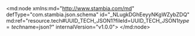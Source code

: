 <?xml version="1.0" encoding="UTF-8"?>
<md:node xmlns:md="http://www.stambia.com/md" defType="com.stambia.json.schema" id="_NLugkDGhEeyyNKgWZybZDQ" md:ref="resource.tech#UUID_TECH_JSON1?fileId=UUID_TECH_JSON1$type=tech$name=json?" internalVersion="v1.0.0">
  <node defType="com.stambia.json.rootObject" id="_NQrSADGhEeyyNKgWZybZDQ" name="Ventes">
    <attribute defType="com.stambia.json.rootObject.encoding" id="_NQ-M8DGhEeyyNKgWZybZDQ" value="UTF-8"/>
    <attribute defType="com.stambia.json.rootObject.reverseURLPath" id="_NRETkDGhEeyyNKgWZybZDQ"/>
    <attribute defType="com.stambia.json.rootObject.reverseFilePath" id="_NRETkTGhEeyyNKgWZybZDQ" value="D:\Fichiers\POC\Boulanger\Ventes.json"/>
    <node defType="com.stambia.json.object" id="_URx9RDGhEeyyNKgWZybZDQ" name="enhancedSale" position="1">
      <node defType="com.stambia.json.value" id="_URx9RTGhEeyyNKgWZybZDQ" name="transactionSiteId" position="1">
        <attribute defType="com.stambia.json.value.type" id="_URx9RjGhEeyyNKgWZybZDQ" value="string"/>
      </node>
      <node defType="com.stambia.json.value" id="_URx9RzGhEeyyNKgWZybZDQ" name="saleId" position="2">
        <attribute defType="com.stambia.json.value.type" id="_URx9SDGhEeyyNKgWZybZDQ" value="string"/>
      </node>
      <node defType="com.stambia.json.value" id="_URx9STGhEeyyNKgWZybZDQ" name="transactionOrigin" position="3">
        <attribute defType="com.stambia.json.value.type" id="_URx9SjGhEeyyNKgWZybZDQ" value="string"/>
      </node>
      <node defType="com.stambia.json.array" id="_URx9SzGhEeyyNKgWZybZDQ" name="deliveryDestinations" position="4">
        <node defType="com.stambia.json.object" id="_URx9TDGhEeyyNKgWZybZDQ" name="item" position="1">
          <node defType="com.stambia.json.object" id="_URx9TTGhEeyyNKgWZybZDQ" name="address" position="1">
            <node defType="com.stambia.json.value" id="_URx9TjGhEeyyNKgWZybZDQ" name="addressCountry" position="1">
              <attribute defType="com.stambia.json.value.type" id="_URx9TzGhEeyyNKgWZybZDQ" value="string"/>
            </node>
            <node defType="com.stambia.json.value" id="_URx9UDGhEeyyNKgWZybZDQ" name="cityCode" position="2">
              <attribute defType="com.stambia.json.value.type" id="_URx9UTGhEeyyNKgWZybZDQ" value="string"/>
            </node>
            <node defType="com.stambia.json.value" id="_URx9UjGhEeyyNKgWZybZDQ" name="givenName" position="3">
              <attribute defType="com.stambia.json.value.type" id="_URx9UzGhEeyyNKgWZybZDQ" value="string"/>
            </node>
            <node defType="com.stambia.json.value" id="_URx9VDGhEeyyNKgWZybZDQ" name="postalCode" position="4">
              <attribute defType="com.stambia.json.value.type" id="_URx9VTGhEeyyNKgWZybZDQ" value="string"/>
            </node>
            <node defType="com.stambia.json.value" id="_URx9VjGhEeyyNKgWZybZDQ" name="streetAddress" position="5">
              <attribute defType="com.stambia.json.value.type" id="_URx9VzGhEeyyNKgWZybZDQ" value="string"/>
            </node>
            <node defType="com.stambia.json.value" id="_URx9WDGhEeyyNKgWZybZDQ" name="familyName" position="6">
              <attribute defType="com.stambia.json.value.type" id="_URx9WTGhEeyyNKgWZybZDQ" value="string"/>
            </node>
            <node defType="com.stambia.json.value" id="_URx9WjGhEeyyNKgWZybZDQ" name="addressLocality" position="7">
              <attribute defType="com.stambia.json.value.type" id="_URx9WzGhEeyyNKgWZybZDQ" value="string"/>
            </node>
          </node>
          <node defType="com.stambia.json.value" id="_URx9XDGhEeyyNKgWZybZDQ" name="deliveryDestLineId" position="2">
            <attribute defType="com.stambia.json.value.type" id="_URx9XTGhEeyyNKgWZybZDQ" value="number"/>
          </node>
          <node defType="com.stambia.json.value" id="_URx9XjGhEeyyNKgWZybZDQ" name="siteId" position="3">
            <attribute defType="com.stambia.json.value.type" id="_URx9XzGhEeyyNKgWZybZDQ" value="string"/>
          </node>
        </node>
      </node>
      <node defType="com.stambia.json.value" id="_URx9YDGhEeyyNKgWZybZDQ" name="number" position="5">
        <attribute defType="com.stambia.json.value.type" id="_URx9YTGhEeyyNKgWZybZDQ" value="string"/>
      </node>
      <node defType="com.stambia.json.object" id="_URx9YjGhEeyyNKgWZybZDQ" name="audit" position="6">
        <node defType="com.stambia.json.value" id="_URx9YzGhEeyyNKgWZybZDQ" name="creationDate" position="1">
          <attribute defType="com.stambia.json.value.type" id="_URx9ZDGhEeyyNKgWZybZDQ" value="string"/>
        </node>
      </node>
      <node defType="com.stambia.json.value" id="_URx9ZTGhEeyyNKgWZybZDQ" name="sequenceNumber" position="7">
        <attribute defType="com.stambia.json.value.type" id="_URx9ZjGhEeyyNKgWZybZDQ" value="number"/>
      </node>
      <node defType="com.stambia.json.value" id="_URx9ZzGhEeyyNKgWZybZDQ" name="creationSiteId" position="8">
        <attribute defType="com.stambia.json.value.type" id="_URx9aDGhEeyyNKgWZybZDQ" value="string"/>
      </node>
      <node defType="com.stambia.json.value" id="_URx9aTGhEeyyNKgWZybZDQ" name="deviceOrigin" position="9">
        <attribute defType="com.stambia.json.value.type" id="_URx9ajGhEeyyNKgWZybZDQ" value="string"/>
      </node>
      <node defType="com.stambia.json.value" id="_URx9azGhEeyyNKgWZybZDQ" name="creationDate" position="10">
        <attribute defType="com.stambia.json.value.type" id="_URx9bDGhEeyyNKgWZybZDQ" value="string"/>
      </node>
      <node defType="com.stambia.json.array" id="_URx9bTGhEeyyNKgWZybZDQ" name="items" position="11">
        <node defType="com.stambia.json.object" id="_URx9bjGhEeyyNKgWZybZDQ" name="item" position="1">
          <node defType="com.stambia.json.value" id="_URx9bzGhEeyyNKgWZybZDQ" name="priceWithVat" position="1">
            <attribute defType="com.stambia.json.value.type" id="_URx9cDGhEeyyNKgWZybZDQ" value="number"/>
          </node>
          <node defType="com.stambia.json.value" id="_URx9cTGhEeyyNKgWZybZDQ" name="itemLineId" position="2">
            <attribute defType="com.stambia.json.value.type" id="_URx9cjGhEeyyNKgWZybZDQ" value="number"/>
          </node>
          <node defType="com.stambia.json.object" id="_URx9czGhEeyyNKgWZybZDQ" name="loyaltyCheck" position="3">
            <node defType="com.stambia.json.value" id="_URx9dDGhEeyyNKgWZybZDQ" name="validationStatus" position="1">
              <attribute defType="com.stambia.json.value.type" id="_URx9dTGhEeyyNKgWZybZDQ" value="boolean"/>
            </node>
          </node>
          <node defType="com.stambia.json.object" id="_URx9djGhEeyyNKgWZybZDQ" name="audit" position="4">
            <node defType="com.stambia.json.value" id="_URx9dzGhEeyyNKgWZybZDQ" name="creationDate" position="1">
              <attribute defType="com.stambia.json.value.type" id="_URx9eDGhEeyyNKgWZybZDQ" value="string"/>
            </node>
          </node>
          <node defType="com.stambia.json.object" id="_URx9eTGhEeyyNKgWZybZDQ" name="delivery" position="5">
            <node defType="com.stambia.json.array" id="_URx9ejGhEeyyNKgWZybZDQ" name="packages" position="1">
              <node defType="com.stambia.json.object" id="_URx9ezGhEeyyNKgWZybZDQ" name="item" position="1"/>
            </node>
          </node>
          <node defType="com.stambia.json.object" id="_URx9fDGhEeyyNKgWZybZDQ" name="product" position="6">
            <node defType="com.stambia.json.array" id="_URx9fTGhEeyyNKgWZybZDQ" name="skus" position="1">
              <node defType="com.stambia.json.object" id="_URx9fjGhEeyyNKgWZybZDQ" name="item" position="1">
                <node defType="com.stambia.json.value" id="_URx9fzGhEeyyNKgWZybZDQ" name="pimId" position="1">
                  <attribute defType="com.stambia.json.value.type" id="_URx9gDGhEeyyNKgWZybZDQ" value="string"/>
                </node>
                <node defType="com.stambia.json.object" id="_URx9gTGhEeyyNKgWZybZDQ" name="businessData" position="2">
                  <node defType="com.stambia.json.value" id="_URx9gjGhEeyyNKgWZybZDQ" name="sparePartsLabel" position="1">
                    <attribute defType="com.stambia.json.value.type" id="_URx9gzGhEeyyNKgWZybZDQ" value="string"/>
                  </node>
                  <node defType="com.stambia.json.value" id="_URx9hDGhEeyyNKgWZybZDQ" name="nationalReleaseDate" position="2">
                    <attribute defType="com.stambia.json.value.type" id="_URx9hTGhEeyyNKgWZybZDQ" value="string"/>
                  </node>
                  <node defType="com.stambia.json.array" id="_URx9hjGhEeyyNKgWZybZDQ" name="eans" position="3">
                    <node defType="com.stambia.json.value" id="_URx9hzGhEeyyNKgWZybZDQ" name="item" position="1">
                      <attribute defType="com.stambia.json.value.type" id="_URx9iDGhEeyyNKgWZybZDQ" value="string"/>
                    </node>
                  </node>
                  <node defType="com.stambia.json.value" id="_URx9iTGhEeyyNKgWZybZDQ" name="forcedMargin" position="4">
                    <attribute defType="com.stambia.json.value.type" id="_URx9ijGhEeyyNKgWZybZDQ" value="number"/>
                  </node>
                  <node defType="com.stambia.json.value" id="_URx9izGhEeyyNKgWZybZDQ" name="multiImplantation" position="5">
                    <attribute defType="com.stambia.json.value.type" id="_URx9jDGhEeyyNKgWZybZDQ" value="boolean"/>
                  </node>
                  <node defType="com.stambia.json.array" id="_URx9jTGhEeyyNKgWZybZDQ" name="channels" position="6">
                    <node defType="com.stambia.json.object" id="_URx9jjGhEeyyNKgWZybZDQ" name="item" position="1">
                      <node defType="com.stambia.json.value" id="_URx9jzGhEeyyNKgWZybZDQ" name="priceLowerBound" position="1">
                        <attribute defType="com.stambia.json.value.type" id="_URx9kDGhEeyyNKgWZybZDQ" value="number"/>
                      </node>
                      <node defType="com.stambia.json.value" id="_URx9kTGhEeyyNKgWZybZDQ" name="code" position="2">
                        <attribute defType="com.stambia.json.value.type" id="_URx9kjGhEeyyNKgWZybZDQ" value="string"/>
                      </node>
                      <node defType="com.stambia.json.value" id="_URx9kzGhEeyyNKgWZybZDQ" name="solovinaExclusion" position="3">
                        <attribute defType="com.stambia.json.value.type" id="_URx9lDGhEeyyNKgWZybZDQ" value="boolean"/>
                      </node>
                      <node defType="com.stambia.json.value" id="_URx9lTGhEeyyNKgWZybZDQ" name="assortmentLevel" position="4">
                        <attribute defType="com.stambia.json.value.type" id="_URx9ljGhEeyyNKgWZybZDQ" value="string"/>
                      </node>
                      <node defType="com.stambia.json.value" id="_URx9lzGhEeyyNKgWZybZDQ" name="productStatus" position="5">
                        <attribute defType="com.stambia.json.value.type" id="_URx9mDGhEeyyNKgWZybZDQ" value="string"/>
                      </node>
                      <node defType="com.stambia.json.value" id="_URx9mTGhEeyyNKgWZybZDQ" name="salesStatus" position="6">
                        <attribute defType="com.stambia.json.value.type" id="_URx9mjGhEeyyNKgWZybZDQ" value="string"/>
                      </node>
                      <node defType="com.stambia.json.value" id="_URx9mzGhEeyyNKgWZybZDQ" name="startSellingDate" position="7">
                        <attribute defType="com.stambia.json.value.type" id="_URx9nDGhEeyyNKgWZybZDQ" value="string"/>
                      </node>
                      <node defType="com.stambia.json.value" id="_URx9nTGhEeyyNKgWZybZDQ" name="priceUpperBound" position="8">
                        <attribute defType="com.stambia.json.value.type" id="_URx9njGhEeyyNKgWZybZDQ" value="number"/>
                      </node>
                      <node defType="com.stambia.json.value" id="_URx9nzGhEeyyNKgWZybZDQ" name="logisticCode" position="9">
                        <attribute defType="com.stambia.json.value.type" id="_URx9oDGhEeyyNKgWZybZDQ" value="string"/>
                      </node>
                      <node defType="com.stambia.json.object" id="_URx9oTGhEeyyNKgWZybZDQ" name="commercialEvent" position="10">
                        <node defType="com.stambia.json.value" id="_URx9ojGhEeyyNKgWZybZDQ" name="commercialEventFlag" position="1">
                          <attribute defType="com.stambia.json.value.type" id="_URx9ozGhEeyyNKgWZybZDQ" value="boolean"/>
                        </node>
                      </node>
                      <node defType="com.stambia.json.value" id="_URx9pDGhEeyyNKgWZybZDQ" name="reducedVATCandidate" position="11">
                        <attribute defType="com.stambia.json.value.type" id="_URx9pTGhEeyyNKgWZybZDQ" value="boolean"/>
                      </node>
                    </node>
                  </node>
                  <node defType="com.stambia.json.value" id="_URx9pjGhEeyyNKgWZybZDQ" name="firstVendorReference" position="7">
                    <attribute defType="com.stambia.json.value.type" id="_URx9pzGhEeyyNKgWZybZDQ" value="string"/>
                  </node>
                </node>
                <node defType="com.stambia.json.object" id="_URx9qDGhEeyyNKgWZybZDQ" name="label" position="3">
                  <node defType="com.stambia.json.value" id="_URx9qTGhEeyyNKgWZybZDQ" name="fr_FR" position="1">
                    <attribute defType="com.stambia.json.value.type" id="_URx9qjGhEeyyNKgWZybZDQ" value="string"/>
                  </node>
                </node>
                <node defType="com.stambia.json.object" id="_URx9qzGhEeyyNKgWZybZDQ" name="commercialLabel" position="4">
                  <node defType="com.stambia.json.value" id="_URx9rDGhEeyyNKgWZybZDQ" name="fr_FR" position="1">
                    <attribute defType="com.stambia.json.value.type" id="_URx9rTGhEeyyNKgWZybZDQ" value="string"/>
                  </node>
                </node>
                <node defType="com.stambia.json.value" id="_URx9rjGhEeyyNKgWZybZDQ" name="skuId" position="5">
                  <attribute defType="com.stambia.json.value.type" id="_URx9rzGhEeyyNKgWZybZDQ" value="string"/>
                </node>
                <node defType="com.stambia.json.value" id="_URx9sDGhEeyyNKgWZybZDQ" name="sapId" position="6">
                  <attribute defType="com.stambia.json.value.type" id="_URx9sTGhEeyyNKgWZybZDQ" value="string"/>
                </node>
              </node>
            </node>
            <node defType="com.stambia.json.object" id="_URx9sjGhEeyyNKgWZybZDQ" name="merchant" position="2">
              <node defType="com.stambia.json.value" id="_URx9szGhEeyyNKgWZybZDQ" name="merchantId" position="1">
                <attribute defType="com.stambia.json.value.type" id="_URx9tDGhEeyyNKgWZybZDQ" value="string"/>
              </node>
              <node defType="com.stambia.json.value" id="_URx9tTGhEeyyNKgWZybZDQ" name="label" position="2">
                <attribute defType="com.stambia.json.value.type" id="_URx9tjGhEeyyNKgWZybZDQ" value="string"/>
              </node>
            </node>
            <node defType="com.stambia.json.value" id="_URx9tzGhEeyyNKgWZybZDQ" name="type" position="3">
              <attribute defType="com.stambia.json.value.type" id="_URx9uDGhEeyyNKgWZybZDQ" value="string"/>
            </node>
            <node defType="com.stambia.json.value" id="_URx9uTGhEeyyNKgWZybZDQ" name="salesOrganization" position="4">
              <attribute defType="com.stambia.json.value.type" id="_URx9ujGhEeyyNKgWZybZDQ" value="string"/>
            </node>
            <node defType="com.stambia.json.array" id="_URx9uzGhEeyyNKgWZybZDQ" name="medias" position="5">
              <node defType="com.stambia.json.object" id="_URx9vDGhEeyyNKgWZybZDQ" name="item" position="1">
                <node defType="com.stambia.json.object" id="_URx9vTGhEeyyNKgWZybZDQ" name="values" position="1">
                  <node defType="com.stambia.json.array" id="_URx9vjGhEeyyNKgWZybZDQ" name="fr_FR" position="1">
                    <node defType="com.stambia.json.value" id="_URx9vzGhEeyyNKgWZybZDQ" name="item" position="1">
                      <attribute defType="com.stambia.json.value.type" id="_URx9wDGhEeyyNKgWZybZDQ" value="string"/>
                    </node>
                  </node>
                </node>
                <node defType="com.stambia.json.value" id="_URx9wTGhEeyyNKgWZybZDQ" name="type" position="2">
                  <attribute defType="com.stambia.json.value.type" id="_URx9wjGhEeyyNKgWZybZDQ" value="string"/>
                </node>
              </node>
            </node>
            <node defType="com.stambia.json.object" id="_URx9wzGhEeyyNKgWZybZDQ" name="condition" position="6">
              <node defType="com.stambia.json.value" id="_URx9xDGhEeyyNKgWZybZDQ" name="conditionId" position="1">
                <attribute defType="com.stambia.json.value.type" id="_URx9xTGhEeyyNKgWZybZDQ" value="string"/>
              </node>
              <node defType="com.stambia.json.value" id="_URx9xjGhEeyyNKgWZybZDQ" name="label" position="2">
                <attribute defType="com.stambia.json.value.type" id="_URx9xzGhEeyyNKgWZybZDQ" value="string"/>
              </node>
            </node>
            <node defType="com.stambia.json.object" id="_URx9yDGhEeyyNKgWZybZDQ" name="businessData" position="7">
              <node defType="com.stambia.json.value" id="_URx9yTGhEeyyNKgWZybZDQ" name="excludedCommissioning" position="1">
                <attribute defType="com.stambia.json.value.type" id="_URx9yjGhEeyyNKgWZybZDQ" value="boolean"/>
              </node>
              <node defType="com.stambia.json.value" id="_URx9yzGhEeyyNKgWZybZDQ" name="authorizedNewMarketplace" position="2">
                <attribute defType="com.stambia.json.value.type" id="_URx9zDGhEeyyNKgWZybZDQ" value="boolean"/>
              </node>
              <node defType="com.stambia.json.value" id="_URx9zTGhEeyyNKgWZybZDQ" name="merchandiseGroup" position="3">
                <attribute defType="com.stambia.json.value.type" id="_URx9zjGhEeyyNKgWZybZDQ" value="string"/>
              </node>
              <node defType="com.stambia.json.value" id="_URx9zzGhEeyyNKgWZybZDQ" name="submittedEnvironmentalTax" position="4">
                <attribute defType="com.stambia.json.value.type" id="_URx90DGhEeyyNKgWZybZDQ" value="boolean"/>
              </node>
              <node defType="com.stambia.json.value" id="_URx90TGhEeyyNKgWZybZDQ" name="sellableWeb" position="5">
                <attribute defType="com.stambia.json.value.type" id="_URx90jGhEeyyNKgWZybZDQ" value="boolean"/>
              </node>
              <node defType="com.stambia.json.value" id="_URx90zGhEeyyNKgWZybZDQ" name="marketplace" position="6">
                <attribute defType="com.stambia.json.value.type" id="_URx91DGhEeyyNKgWZybZDQ" value="boolean"/>
              </node>
              <node defType="com.stambia.json.value" id="_URx91TGhEeyyNKgWZybZDQ" name="materialType" position="7">
                <attribute defType="com.stambia.json.value.type" id="_URx91jGhEeyyNKgWZybZDQ" value="string"/>
              </node>
              <node defType="com.stambia.json.object" id="_URx91zGhEeyyNKgWZybZDQ" name="packaging" position="8">
                <node defType="com.stambia.json.value" id="_URx92DGhEeyyNKgWZybZDQ" name="unit" position="1">
                  <attribute defType="com.stambia.json.value.type" id="_URx92TGhEeyyNKgWZybZDQ" value="string"/>
                </node>
                <node defType="com.stambia.json.value" id="_URx92jGhEeyyNKgWZybZDQ" name="length" position="2">
                  <attribute defType="com.stambia.json.value.type" id="_URx92zGhEeyyNKgWZybZDQ" value="number"/>
                </node>
                <node defType="com.stambia.json.value" id="_URx93DGhEeyyNKgWZybZDQ" name="width" position="3">
                  <attribute defType="com.stambia.json.value.type" id="_URx93TGhEeyyNKgWZybZDQ" value="number"/>
                </node>
                <node defType="com.stambia.json.value" id="_URx93jGhEeyyNKgWZybZDQ" name="height" position="4">
                  <attribute defType="com.stambia.json.value.type" id="_URx93zGhEeyyNKgWZybZDQ" value="number"/>
                </node>
              </node>
              <node defType="com.stambia.json.value" id="_URx94DGhEeyyNKgWZybZDQ" name="productHierarchy" position="9">
                <attribute defType="com.stambia.json.value.type" id="_URx94TGhEeyyNKgWZybZDQ" value="string"/>
              </node>
              <node defType="com.stambia.json.value" id="_URx94jGhEeyyNKgWZybZDQ" name="validBBC" position="10">
                <attribute defType="com.stambia.json.value.type" id="_URx94zGhEeyyNKgWZybZDQ" value="boolean"/>
              </node>
              <node defType="com.stambia.json.value" id="_URx95DGhEeyyNKgWZybZDQ" name="volume" position="11">
                <attribute defType="com.stambia.json.value.type" id="_URx95TGhEeyyNKgWZybZDQ" value="number"/>
              </node>
              <node defType="com.stambia.json.value" id="_URx95jGhEeyyNKgWZybZDQ" name="priorityLvb" position="12">
                <attribute defType="com.stambia.json.value.type" id="_URx95zGhEeyyNKgWZybZDQ" value="boolean"/>
              </node>
              <node defType="com.stambia.json.value" id="_URx96DGhEeyyNKgWZybZDQ" name="netWeight" position="13">
                <attribute defType="com.stambia.json.value.type" id="_URx96TGhEeyyNKgWZybZDQ" value="number"/>
              </node>
              <node defType="com.stambia.json.value" id="_URx96jGhEeyyNKgWZybZDQ" name="validImages" position="14">
                <attribute defType="com.stambia.json.value.type" id="_URx96zGhEeyyNKgWZybZDQ" value="boolean"/>
              </node>
              <node defType="com.stambia.json.array" id="_URx97DGhEeyyNKgWZybZDQ" name="channels" position="15">
                <node defType="com.stambia.json.object" id="_URx97TGhEeyyNKgWZybZDQ" name="item" position="1">
                  <node defType="com.stambia.json.value" id="_URx97jGhEeyyNKgWZybZDQ" name="salesIndicator" position="1">
                    <attribute defType="com.stambia.json.value.type" id="_URx97zGhEeyyNKgWZybZDQ" value="string"/>
                  </node>
                  <node defType="com.stambia.json.value" id="_URx98DGhEeyyNKgWZybZDQ" name="code" position="2">
                    <attribute defType="com.stambia.json.value.type" id="_URx98TGhEeyyNKgWZybZDQ" value="string"/>
                  </node>
                  <node defType="com.stambia.json.value" id="_URx98jGhEeyyNKgWZybZDQ" name="legalWarranty" position="3">
                    <attribute defType="com.stambia.json.value.type" id="_URx98zGhEeyyNKgWZybZDQ" value="number"/>
                  </node>
                  <node defType="com.stambia.json.value" id="_URx99DGhEeyyNKgWZybZDQ" name="subjectToFidelityPoints" position="4">
                    <attribute defType="com.stambia.json.value.type" id="_URx99TGhEeyyNKgWZybZDQ" value="boolean"/>
                  </node>
                </node>
              </node>
              <node defType="com.stambia.json.value" id="_URx99jGhEeyyNKgWZybZDQ" name="segment" position="16">
                <attribute defType="com.stambia.json.value.type" id="_URx99zGhEeyyNKgWZybZDQ" value="string"/>
              </node>
              <node defType="com.stambia.json.value" id="_URx9-DGhEeyyNKgWZybZDQ" name="tvTaxCandidate" position="17">
                <attribute defType="com.stambia.json.value.type" id="_URx9-TGhEeyyNKgWZybZDQ" value="boolean"/>
              </node>
              <node defType="com.stambia.json.object" id="_URx9-jGhEeyyNKgWZybZDQ" name="productType" position="18">
                <node defType="com.stambia.json.value" id="_URx9-zGhEeyyNKgWZybZDQ" name="code" position="1">
                  <attribute defType="com.stambia.json.value.type" id="_URx9_DGhEeyyNKgWZybZDQ" value="string"/>
                </node>
                <node defType="com.stambia.json.value" id="_URx9_TGhEeyyNKgWZybZDQ" name="label" position="2">
                  <attribute defType="com.stambia.json.value.type" id="_URx9_jGhEeyyNKgWZybZDQ" value="string"/>
                </node>
              </node>
            </node>
            <node defType="com.stambia.json.value" id="_URx9_zGhEeyyNKgWZybZDQ" name="offerId" position="8">
              <attribute defType="com.stambia.json.value.type" id="_URx-ADGhEeyyNKgWZybZDQ" value="string"/>
            </node>
            <node defType="com.stambia.json.array" id="_URx-ATGhEeyyNKgWZybZDQ" name="categories" position="9">
              <node defType="com.stambia.json.object" id="_URx-AjGhEeyyNKgWZybZDQ" name="item" position="1">
                <node defType="com.stambia.json.value" id="_URx-AzGhEeyyNKgWZybZDQ" name="externalNodeId" position="1">
                  <attribute defType="com.stambia.json.value.type" id="_URx-BDGhEeyyNKgWZybZDQ" value="string"/>
                </node>
                <node defType="com.stambia.json.value" id="_URx-BTGhEeyyNKgWZybZDQ" name="addedByEvent" position="2">
                  <attribute defType="com.stambia.json.value.type" id="_URx-BjGhEeyyNKgWZybZDQ" value="boolean"/>
                </node>
                <node defType="com.stambia.json.value" id="_URx-BzGhEeyyNKgWZybZDQ" name="type" position="3">
                  <attribute defType="com.stambia.json.value.type" id="_URx-CDGhEeyyNKgWZybZDQ" value="string"/>
                </node>
                <node defType="com.stambia.json.value" id="_URx-CTGhEeyyNKgWZybZDQ" name="nodeId" position="4">
                  <attribute defType="com.stambia.json.value.type" id="_URx-CjGhEeyyNKgWZybZDQ" value="string"/>
                </node>
              </node>
            </node>
            <node defType="com.stambia.json.object" id="_URx-CzGhEeyyNKgWZybZDQ" name="brand" position="10">
              <node defType="com.stambia.json.value" id="_URx-DDGhEeyyNKgWZybZDQ" name="code" position="1">
                <attribute defType="com.stambia.json.value.type" id="_URx-DTGhEeyyNKgWZybZDQ" value="string"/>
              </node>
              <node defType="com.stambia.json.value" id="_URx-DjGhEeyyNKgWZybZDQ" name="notSignificantBrand" position="2">
                <attribute defType="com.stambia.json.value.type" id="_URx-DzGhEeyyNKgWZybZDQ" value="boolean"/>
              </node>
            </node>
          </node>
          <node defType="com.stambia.json.value" id="_URx-EDGhEeyyNKgWZybZDQ" name="quantity" position="7">
            <attribute defType="com.stambia.json.value.type" id="_URx-ETGhEeyyNKgWZybZDQ" value="number"/>
          </node>
          <node defType="com.stambia.json.value" id="_URx-EjGhEeyyNKgWZybZDQ" name="creationSiteId" position="8">
            <attribute defType="com.stambia.json.value.type" id="_URx-EzGhEeyyNKgWZybZDQ" value="string"/>
          </node>
          <node defType="com.stambia.json.value" id="_URx-FDGhEeyyNKgWZybZDQ" name="creationDate" position="9">
            <attribute defType="com.stambia.json.value.type" id="_URx-FTGhEeyyNKgWZybZDQ" value="string"/>
          </node>
          <node defType="com.stambia.json.value" id="_URx-FjGhEeyyNKgWZybZDQ" name="servicePackNotGiven" position="10">
            <attribute defType="com.stambia.json.value.type" id="_URx-FzGhEeyyNKgWZybZDQ" value="boolean"/>
          </node>
          <node defType="com.stambia.json.object" id="_URx-GDGhEeyyNKgWZybZDQ" name="deliveryModality" position="11">
            <node defType="com.stambia.json.value" id="_URx-GTGhEeyyNKgWZybZDQ" name="deliveryModeCode" position="1">
              <attribute defType="com.stambia.json.value.type" id="_URx-GjGhEeyyNKgWZybZDQ" value="string"/>
            </node>
            <node defType="com.stambia.json.value" id="_URx-GzGhEeyyNKgWZybZDQ" name="pickingSiteId" position="2">
              <attribute defType="com.stambia.json.value.type" id="_URx-HDGhEeyyNKgWZybZDQ" value="string"/>
            </node>
            <node defType="com.stambia.json.value" id="_URx-HTGhEeyyNKgWZybZDQ" name="bookingSiteId" position="3">
              <attribute defType="com.stambia.json.value.type" id="_URx-HjGhEeyyNKgWZybZDQ" value="string"/>
            </node>
            <node defType="com.stambia.json.value" id="_URx-HzGhEeyyNKgWZybZDQ" name="expectedDate" position="4">
              <attribute defType="com.stambia.json.value.type" id="_URx-IDGhEeyyNKgWZybZDQ" value="string"/>
            </node>
            <node defType="com.stambia.json.value" id="_URx-ITGhEeyyNKgWZybZDQ" name="needStorePreparationTicket" position="5">
              <attribute defType="com.stambia.json.value.type" id="_URx-IjGhEeyyNKgWZybZDQ" value="boolean"/>
            </node>
            <node defType="com.stambia.json.value" id="_URx-IzGhEeyyNKgWZybZDQ" name="shippingMethodCode" position="6">
              <attribute defType="com.stambia.json.value.type" id="_URx-JDGhEeyyNKgWZybZDQ" value="string"/>
            </node>
            <node defType="com.stambia.json.value" id="_URx-JTGhEeyyNKgWZybZDQ" name="deliveryDestLineId" position="7">
              <attribute defType="com.stambia.json.value.type" id="_URx-JjGhEeyyNKgWZybZDQ" value="number"/>
            </node>
            <node defType="com.stambia.json.value" id="_URx-JzGhEeyyNKgWZybZDQ" name="deliveryMethodCode" position="8">
              <attribute defType="com.stambia.json.value.type" id="_URx-KDGhEeyyNKgWZybZDQ" value="string"/>
            </node>
          </node>
          <node defType="com.stambia.json.value" id="_URx-KTGhEeyyNKgWZybZDQ" name="status" position="12">
            <attribute defType="com.stambia.json.value.type" id="_URx-KjGhEeyyNKgWZybZDQ" value="string"/>
          </node>
        </node>
      </node>
      <node defType="com.stambia.json.value" id="_URx-KzGhEeyyNKgWZybZDQ" name="status" position="12">
        <attribute defType="com.stambia.json.value.type" id="_URx-LDGhEeyyNKgWZybZDQ" value="string"/>
      </node>
    </node>
    <node defType="com.stambia.json.array" id="_4mpoljGiEeyyNKgWZybZDQ" name="events" position="2">
      <node defType="com.stambia.json.object" id="_4mpolzGiEeyyNKgWZybZDQ" name="item" position="1">
        <node defType="com.stambia.json.value" id="_4mpomDGiEeyyNKgWZybZDQ" name="saleId" position="1">
          <attribute defType="com.stambia.json.value.type" id="_4mpomTGiEeyyNKgWZybZDQ" value="string"/>
        </node>
        <node defType="com.stambia.json.value" id="_4mpomjGiEeyyNKgWZybZDQ" name="level" position="2">
          <attribute defType="com.stambia.json.value.type" id="_4mpomzGiEeyyNKgWZybZDQ" value="string"/>
        </node>
        <node defType="com.stambia.json.object" id="_4mponDGiEeyyNKgWZybZDQ" name="actions" position="3">
          <node defType="com.stambia.json.value" id="_4mponTGiEeyyNKgWZybZDQ" name="CREATE" position="1">
            <attribute defType="com.stambia.json.value.type" id="_4mponjGiEeyyNKgWZybZDQ" value="string"/>
          </node>
        </node>
      </node>
    </node>
    <node defType="com.stambia.json.value" id="_4mponzGiEeyyNKgWZybZDQ" name="eventDate" position="3">
      <attribute defType="com.stambia.json.value.type" id="_4mpooDGiEeyyNKgWZybZDQ" value="string"/>
    </node>
  </node>
</md:node>